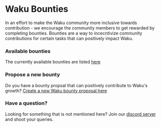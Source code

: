 # Waku Bounties

In an effort to make the Waku community more inclusive towards contribution - we encourage the community members to get rewarded by completing bounties. Bounties are a way to incecntivize community contributions for certain tasks that can positively impact Waku.


### Available bounties

The currently available bounties are listed [here](https://github.com/waku-org/bounties/labels/approved)


### Propose a new bounty

Do you have a bounty propsal that can positively contribute to Waku's growth? [Create a new Waku bounty proposal here](https://github.com/waku-org/bounties/issues/new?assignees=hackyguru&labels=&projects=&template=new-bounty.md&title=%5BBOUNTY%5D+%3CTitle+of+the+bounty%3E)


### Have a question?

Looking for something that is not mentioned here? Join our [discord server](https://discord.waku.org) and shoot your queries.
